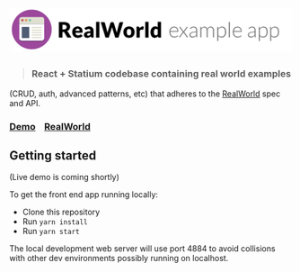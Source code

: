 # ![RealWorld Example App](logo.png)

> ### React + Statium codebase containing real world examples
(CRUD, auth, advanced patterns, etc) that adheres to the
[RealWorld](https://github.com/gothinkster/realworld) spec and API.


### [Demo](https://github.com/gothinkster/realworld)&nbsp;&nbsp;&nbsp;&nbsp;[RealWorld](https://github.com/gothinkster/realworld)

## Getting started

(Live demo is coming shortly)

To get the front end app running locally:

* Clone this repository
* Run `yarn install`
* Run `yarn start`

The local development web server will use port 4884 to avoid collisions with other
dev environments possibly running on localhost.

